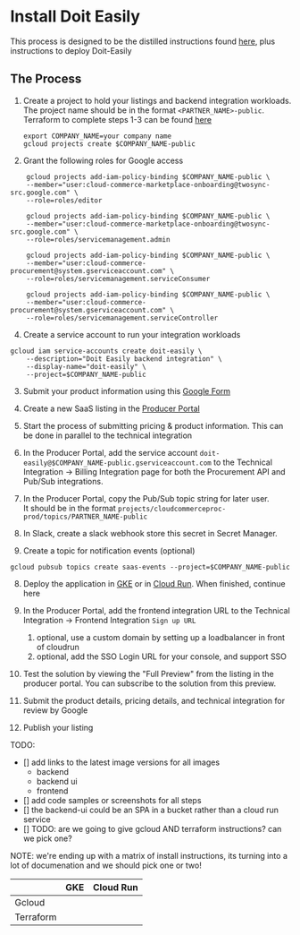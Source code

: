 # Install Doit Easily
This process is designed to be the distilled instructions found [here](3), plus instructions to deploy Doit-Easily

## The Process
1. Create a project to hold your listings and backend integration workloads. The project name should be in the format `<PARTNER_NAME>-public`.
Terraform to complete steps 1-3 can be found [here](6)
    ```
    export COMPANY_NAME=your company name
    gcloud projects create $COMPANY_NAME-public
    ```

3. Grant the following roles for Google access
```
    gcloud projects add-iam-policy-binding $COMPANY_NAME-public \
    --member="user:cloud-commerce-marketplace-onboarding@twosync-src.google.com" \
    --role=roles/editor

    gcloud projects add-iam-policy-binding $COMPANY_NAME-public \
    --member="user:cloud-commerce-marketplace-onboarding@twosync-src.google.com" \
    --role=roles/servicemanagement.admin

    gcloud projects add-iam-policy-binding $COMPANY_NAME-public \
    --member="user:cloud-commerce-procurement@system.gserviceaccount.com" \
    --role=roles/servicemanagement.serviceConsumer

    gcloud projects add-iam-policy-binding $COMPANY_NAME-public \
    --member="user:cloud-commerce-procurement@system.gserviceaccount.com" \
    --role=roles/servicemanagement.serviceController
```
4. Create a service account to run your integration workloads

```
gcloud iam service-accounts create doit-easily \
    --description="Doit Easily backend integration" \
    --display-name="doit-easily" \
    --project=$COMPANY_NAME-public
```

3. Submit your product information using this [Google Form](1)
4. Create a new SaaS listing in the [Producer Portal](2)
4. Start the process of submitting pricing & product information. This can be done in parallel to the technical integration

7. In the Producer Portal, add the service account `doit-easily@$COMPANY_NAME-public.gserviceaccount.com` to the Technical Integration -> Billing Integration page for both the Procurement API and Pub/Sub integrations.
8. In the Producer Portal, copy the Pub/Sub topic string for later user.   
    It should be in the format `projects/cloudcommerceproc-prod/topics/PARTNER_NAME-public`
9. In Slack, create a slack webhook store this secret in Secret Manager.
10. Create a topic for notification events (optional)
```
gcloud pubsub topics create saas-events --project=$COMPANY_NAME-public
```
8. Deploy the application in [GKE](4) or in [Cloud Run](5). When finished, continue here

10. In the Producer Portal, add the frontend integration URL to the Technical Integration -> Frontend Integration `Sign up URL`
     1. optional, use a custom domain by setting up a loadbalancer in front of cloudrun
     1. optional, add the SSO Login URL for your console, and support SSO
11. Test the solution by viewing the "Full Preview" from the listing in the producer portal. You can subscribe to the solution from this preview. 
12. Submit the product details, pricing details, and technical integration for review by Google
13. Publish your listing


TODO:
- [] add links to the latest image versions for all images
    * backend
    * backend ui
    * frontend
- [] add code samples or screenshots for all steps
- [] the backend-ui could be an SPA in a bucket rather than a cloud run service
- [] TODO: are we going to give gcloud AND terraform instructions? can we pick one?

NOTE: we're ending up with a matrix of install instructions, its turning into a lot of documenation and we should pick one or two!

| | GKE | Cloud Run |
|--|--|--|
|Gcloud | | 
|Terraform | | 

[1]: https://docs.google.com/forms/d/e/1FAIpQLSfddn4mwKnqtLNQ-m7IgRZ-bgTz4BOsrEDWCf3XBjc_ogKNnA/viewform
[2]: https://console.cloud.google.com/producer-portal
[3]: https://cloud.google.com/marketplace/docs/partners/integrated-saas#checklist
[4]: install-gke.md
[5]: install.md
[6]: terraform/setup